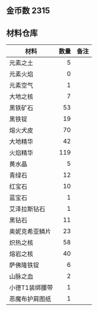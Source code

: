 ## 金币数 2315
## 材料仓库
| 材料        | 数量   |  备注  |
| --------   | -----:  | :----:  |
| 元素之土      | 5   |        |
| 元素火焰        |   0   |      |
| 元素空气        |    1   |    |
|大地之核 |7 ||
|黑铁矿石|53||
|黑铁锭|19||
|熔火犬皮|70||
|大地精华|42||
|火焰精华|119||
|黄水晶|5||
|青绿石|12||
|红宝石|10||
|蓝宝石|1||
|艾泽拉斯钻石|1||
|黑钻石|11||
|奥妮克希亚鳞片|23||
|炽热之核|58||
|熔岩之核|40||
|萨佛隆铁锭|6||
|山脉之血|2||
|小德T1装绑腰带|1||
|恶魔布护肩图纸|1||
